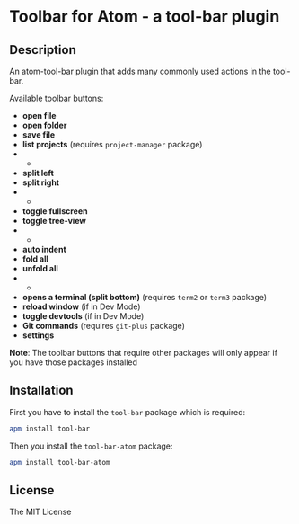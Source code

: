 # Toolbar for Atom - a tool-bar plugin

## Description

An atom-tool-bar plugin that adds many commonly used actions in the tool-bar.

Available toolbar buttons:

* **open file**
* **open folder**
* **save file**
* **list projects** (requires `project-manager` package)
* -
* **split left**
* **split right**
* -
* **toggle fullscreen**
* **toggle tree-view**
* -
* **auto indent**
* **fold all**
* **unfold all**
* -
* **opens a terminal (split bottom)**  (requires `term2` or `term3` package)
* **reload window** (if in Dev Mode)
* **toggle devtools** (if in Dev Mode)
* **Git commands** (requires `git-plus` package)
* **settings**

**Note**: The toolbar buttons that require other packages will only appear if you have those packages installed

## Installation

First you have to install the `tool-bar` package which is required:

```bash
apm install tool-bar
```

Then you install the `tool-bar-atom` package:

```bash
apm install tool-bar-atom
```

## License

The MIT License
